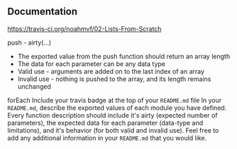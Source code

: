 ##  Documentation
https://travis-ci.org/noahmvf/02-Lists-From-Scratch

push - airty(...)
- The exported value from the push function should return an array length
- The data for each parameter can be any data type
- Valid use - arguments are added on to the last index of an array
- Invalid use - nothing is pushed to the array, and its length remains unchanged

forEach
Include your travis badge at the top of your `README.md` file
In your `README.md`, describe the exported values of each module you have defined. Every function description should include it's airty (expected number of parameters), the expected data for each parameter (data-type and limitations), and it's behavior (for both valid and invalid use). Feel free to add any additional information in your `README.md` that you would like.
